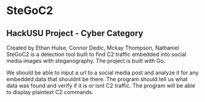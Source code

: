 # SteGoC2
## HackUSU Project - Cyber Category
Created by Ethan Hulse, Connor Dedic, Mckay Thompson, Nathaniel
SteGoC2 is a detection tool built to find C2 traffic embedded into social media images with steganography. The project is built with Go.

We should be able to input a url to a social media post and analyze it for any embedded data that shouldnt be there.
The program should tell us what data was found and verify if it is or isnt C2 traffic. The program will be able to display plaintext C2 commands.


